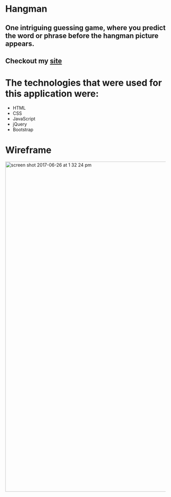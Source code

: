 # Hangman

## One intriguing guessing game, where you predict the word or phrase before the hangman picture appears. 

## Checkout my [site](http://juggler-vivian-71626.bitballoon.com/)

# The technologies that were used for this application were:
* HTML
* CSS
* JavaScript
* jQuery
* Bootstrap

# Wireframe

<img width="1035" alt="screen shot 2017-06-26 at 1 32 24 pm" src="https://user-images.githubusercontent.com/22422858/27552071-f4ba5b02-5a73-11e7-9f5d-dfc5198d2cea.png">

